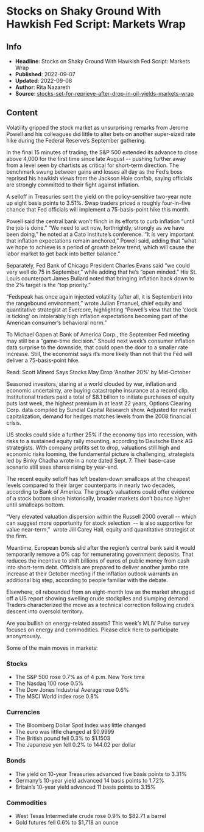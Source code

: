 # Stocks on Shaky Ground With Hawkish Fed Script: Markets Wrap

## Info

*   **Headline**: Stocks on Shaky Ground With Hawkish Fed Script: Markets Wrap
*   **Published**: 2022-09-07
*   **Updated**: 2022-09-08
*   **Author**: Rita Nazareth
*   **Source**: [stocks-set-for-reprieve-after-drop-in-oil-yields-markets-wrap](https://www.bloomberg.com/news/articles/2022-09-07/stocks-set-for-reprieve-after-drop-in-oil-yields-markets-wrap)
## Content




Volatility gripped the stock market as unsurprising remarks from Jerome Powell and his colleagues did little to alter bets on another super-sized rate hike during the Federal Reserve’s September gathering.

In the final 15 minutes of trading, the S&P 500 extended its advance to close above 4,000 for the first time since late August -- pushing further away from a level seen by chartists as critical for short-term direction. The benchmark swung between gains and losses all day as the Fed’s boss reprised his hawkish views from the Jackson Hole confab, saying officials are strongly committed to their fight against inflation.

A selloff in Treasuries sent the yield on the policy-sensitive two-year note up eight basis points to 3.51%. Swap traders priced a roughly four-in-five chance that Fed officials will implement a 75-basis-point hike this month.

Powell said the central bank won’t flinch in its efforts to curb inflation “until the job is done.” “We need to act now, forthrightly, strongly as we have been doing,” he noted at a Cato Institute’s conference. “It is very important that inflation expectations remain anchored,” Powell said, adding that “what we hope to achieve is a period of growth below trend, which will cause the labor market to get back into better balance.”

Separately, Fed Bank of Chicago President Charles Evans said “we could very well do 75 in September,” while adding that he’s “open minded.” His St. Louis counterpart James Bullard noted that bringing inflation back down to the 2% target is the “top priority.”

“Fedspeak has once again injected volatility (after all, it is September) into the rangebound environment,” wrote Julian Emanuel, chief equity and quantitative strategist at Evercore, highlighting “Powell’s view that the ‘clock is ticking’ on intolerably high inflation expectations becoming part of the American consumer’s behavioral norm.”

To Michael Gapen at Bank of America Corp., the September Fed meeting may still be a “game-time decision.” Should next week’s consumer inflation data surprise to the downside, that could open the door to a smaller rate increase. Still, the economist says it’s more likely than not that the Fed will deliver a 75-basis-point hike.

Read: Scott Minerd Says Stocks May Drop ‘Another 20%’ by Mid-October

Seasoned investors, staring at a world clouded by war, inflation and economic uncertainty, are buying catastrophe insurance at a record clip. Institutional traders paid a total of $8.1 billion to initiate purchases of equity puts last week, the highest premium in at least 22 years, Options Clearing Corp. data compiled by Sundial Capital Research show. Adjusted for market capitalization, demand for hedges matches levels from the 2008 financial crisis.

US stocks could slide a further 25% if the economy tips into recession, with risks to a sustained equity rally mounting, according to Deutsche Bank AG strategists. With company profits set to drop, valuations still high and economic risks looming, the fundamental picture is challenging, strategists led by Binky Chadha wrote in a note dated Sept. 7. Their base-case scenario still sees shares rising by year-end.

The recent equity selloff has left beaten-down smallcaps at the cheapest levels compared to their larger counterparts in nearly two decades, according to Bank of America. The group’s valuations could offer evidence of a stock bottom since historically, broader markets don’t bounce higher until smallcaps bottom.

“Very elevated valuation dispersion within the Russell 2000 overall -- which can suggest more opportunity for stock selection  -- is also supportive for value near-term,”  wrote Jill Carey Hall, equity and quantitative strategist at the firm.

Meantime, European bonds slid after the region’s central bank said it would temporarily remove a 0% cap for remunerating government deposits. That reduces the incentive to shift billions of euros of public money from cash into short-term debt. Officials are prepared to deliver another jumbo rate increase at their October meeting if the inflation outlook warrants an additional big step, according to people familiar with the debate.

Elsewhere, oil rebounded from an eight-month low as the market shrugged off a US report showing swelling crude stockpiles and slumping demand. Traders characterized the move as a technical correction following crude’s descent into oversold territory.

Are you bullish on energy-related assets? This week’s MLIV Pulse survey focuses on energy and commodities. Please click here to participate anonymously.

Some of the main moves in markets:

### Stocks

*   The S&P 500 rose 0.7% as of 4 p.m. New York time
*   The Nasdaq 100 rose 0.5%
*   The Dow Jones Industrial Average rose 0.6%
*   The MSCI World index rose 0.8%

### Currencies

*   The Bloomberg Dollar Spot Index was little changed
*   The euro was little changed at $0.9999
*   The British pound fell 0.3% to $1.1503
*   The Japanese yen fell 0.2% to 144.02 per dollar

### Bonds

*   The yield on 10-year Treasuries advanced five basis points to 3.31%
*   Germany’s 10-year yield advanced 14 basis points to 1.72%
*   Britain’s 10-year yield advanced 11 basis points to 3.15%

### Commodities

*   West Texas Intermediate crude rose 0.9% to $82.71 a barrel
*   Gold futures fell 0.6% to $1,718 an ounce